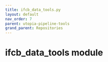 ```yaml
---
title: ifcb_data_tools.py
layout: default
nav_order: 7
parent: utopia-pipeline-tools
grand_parent: Repositories
---
```


# ifcb_data_tools module
